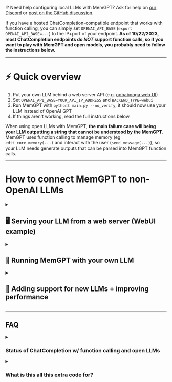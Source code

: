 ⁉️ Need help configuring local LLMs with MemGPT? Ask for help on [our Discord](https://discord.gg/9GEQrxmVyE) or [post on the GitHub discussion](https://github.com/cpacker/MemGPT/discussions/67).

If you have a hosted ChatCompletion-compatible endpoint that works with function calling, you can simply set `OPENAI_API_BASE` (`export OPENAI_API_BASE=...`) to the IP+port of your endpoint. **As of 10/22/2023, most ChatCompletion endpoints do *NOT* support function calls, so if you want to play with MemGPT and open models, you probably need to follow the instructions below.**

---

# ⚡ Quick overview

1. Put your own LLM behind a web server API (e.g. [oobabooga web UI](https://github.com/oobabooga/text-generation-webui#starting-the-web-ui))
2. Set `OPENAI_API_BASE=YOUR_API_IP_ADDRESS` and `BACKEND_TYPE=webui`
3. Run MemGPT with `python3 main.py --no_verify`, it should now use your LLM instead of OpenAI GPT
4. If things aren't working, read the full instructions below

When using open LLMs with MemGPT, **the main failure case will being your LLM outputting a string that cannot be understood by the MemGPT**. MemGPT uses function calling to manage memory (eg `edit_core_memory(...)` and interact with the user (`send_message(...)`), so your LLM needs generate outputs that can be parsed into MemGPT function calls.

---

# How to connect MemGPT to non-OpenAI LLMs

<details>
 <summary><h2>🖥️ Serving your LLM from a web server (WebUI example)</strong></h2></summary>

To get MemGPT to work with a local LLM, you need to have the LLM running on a server that takes API requests.

For the purposes of this example, we're going to serve (host) the LLMs using [oobabooga web UI](https://github.com/oobabooga/text-generation-webui#starting-the-web-ui), but if you want to use something else you can! This also assumes your running web UI locally - if you're running on eg Runpod, you'll want to follow Runpod specific instructions (for example use [TheBloke's one-click UI and API](https://github.com/TheBlokeAI/dockerLLM/blob/main/README_Runpod_LocalLLMsUIandAPI.md))

1. Install oobabooga web UI using the instructions [here](https://github.com/oobabooga/text-generation-webui#starting-the-web-ui)
2. Once installed, launch the web server with `python server.py`
3. Navigate to the web app (if local, this is probably [`http://127.0.0.1:7860`](http://localhost:7860)), select the model you want to use, adjust your GPU and CPU memory settings, and click "load"
4. If the model was loaded successfully, you should be able to access it via the API (if local, this is probably on port `5000`)
5. Assuming steps 1-4 went correctly, the LLM is now properly hosted on a port you can point MemGPT to!

WebUI exposes a lot of parameters that can dramatically change LLM outputs, to change these you can modify the [WebUI settings file](/memgpt/local_llm/webui/settings.py).

⁉️ If you have problems getting WebUI setup, please use the [official web UI repo for support](https://github.com/oobabooga/text-generation-webui)! There will be more answered questions about web UI there vs here on the MemGPT repo.

</details>

<details>
 <summary><h2>🦙 Running MemGPT with your own LLM</strong></h2></summary>

Once you have an LLM web server set up, all you need to do to connect it to MemGPT is set two environment variables:

- `OPENAI_API_BASE`
  - set this to the IP address of your LLM API - for example, if you're using web UI on a local machine, this will look like `http://127.0.0.1:5000`
- `BACKEND_TYPE`
  - set this to `webui`
  - this controls how MemGPT packages the HTTP request to the webserver, see [this code](https://github.com/cpacker/MemGPT/blob/main/memgpt/local_llm/webui/api.py)
  - currently this is set up to work with web UI, but it might work with other backends / web servers too!
  - if you'd like to use a different web server and you need a different style of HTTP request, let us know on the discussion page (https://github.com/cpacker/MemGPT/discussions/67) and we'll try to add it ASAP
 
You can change the prompt format and output parser used with the `--model` flag. For example:

```sh
# this will cause MemGPT to use the airoboros-l2-70b-2.1 parsers, regardless of what model you're hosting on your web server
# you can mix and match parsers + models!
$ python3 main.py --model airoboros-l2-70b-2.1
```

### Example with airoboros 70b

```sh
# assuming we're running a model (eg airoboros) behind a textgen webui server
export OPENAI_API_BASE=127.0.0.1:5000  # change this to your actual API address
export BACKEND_TYPE=webui  # if you don't set this, MemGPT will throw an error

# using --no_verify can be helpful if the LLM you're using doesn't output inner monologue properly
$ python3 main.py --no_verify

Running... [exit by typing '/exit']
💭 Bootup sequence complete. Persona activated. Testing messaging functionality.

💭 None
🤖 Welcome! My name is Sam. How can I assist you today?
Enter your message: My name is Brad, not Chad...

💭 None
⚡🧠 [function] updating memory with core_memory_replace:
         First name: Chad
        → First name: Brad
```

</details>

<details>
 <summary><h2>🙋 Adding support for new LLMs + improving performance</strong></h2></summary>

⁉️ When using open LLMs with MemGPT, **the main failure case will being your LLM outputting a string that cannot be understood by the MemGPT**. MemGPT uses function calling to manage memory (eg `edit_core_memory(...)` and interact with the user (`send_message`), so your LLM needs generate outputs that can be parsed into MemGPT function calls.

### What is a "wrapper"?

To support function calling with open LLMs for MemGPT, we utilize "wrapper" code that:

1. turns `system` (the MemGPT instructions), `messages` (the MemGPT conversation window), and `functions` (the MemGPT function set) parameters from ChatCompletion into a single unified prompt string for your LLM
2. turns the output string generated by your LLM back into a MemGPT function call

Different LLMs are trained using different prompt formats (eg `#USER:` vs `<im_start>user` vs ...), and LLMs that are trained on function calling are often trained using different function call formats, so if you're getting poor performance, try experimenting with different prompt formats! We recommend starting with the prompt format (and function calling format) recommended in the HuggingFace model card, and experimenting from there.

We currently only support a few prompt formats in this repo ([located here](https://github.com/cpacker/MemGPT/tree/main/memgpt/local_llm/llm_chat_completion_wrappers))! If you write a new parser, please open a PR and we'll merge it in.

<details>
 <summary><h3>Adding a new wrapper (change the prompt format + function parser)</strong></h3></summary>

To make a new wrapper (for example, because you want to try a different prompt format), you just need to subclass `LLMChatCompletionWrapper`. Your new wrapper class needs to implement two functions:

- One to go from ChatCompletion messages/functions schema to a prompt string
- And one to go from raw LLM outputs to a ChatCompletion response

```python
class LLMChatCompletionWrapper(ABC):

    @abstractmethod
    def chat_completion_to_prompt(self, messages, functions):
        """Go from ChatCompletion to a single prompt string"""
        pass

    @abstractmethod
    def output_to_chat_completion_response(self, raw_llm_output):
        """Turn the LLM output string into a ChatCompletion response"""
        pass
```

You can follow our example wrappers ([located here](https://github.com/cpacker/MemGPT/tree/main/memgpt/local_llm/llm_chat_completion_wrappers)).

</details>

<details>
 <summary><h3>Example wrapper for Airoboros</strong></h3></summary>

## Example with [Airoboros](https://huggingface.co/jondurbin/airoboros-l2-70b-2.1) (llama2 finetune)

To help you get started, we've implemented an example wrapper class for a popular llama2 model **finetuned on function calling** (Airoboros). We want MemGPT to run well on open models as much as you do, so we'll be actively updating this page with more examples. Additionally, we welcome contributions from the community! If you find an open LLM that works well with MemGPT, please open a PR with a model wrapper and we'll merge it ASAP.

```python
class Airoboros21Wrapper(LLMChatCompletionWrapper):
    """Wrapper for Airoboros 70b v2.1: https://huggingface.co/jondurbin/airoboros-l2-70b-2.1"""

    def chat_completion_to_prompt(self, messages, functions):
        """
        Examples for how airoboros expects its prompt inputs: https://huggingface.co/jondurbin/airoboros-l2-70b-2.1#prompt-format
        Examples for how airoboros expects to see function schemas: https://huggingface.co/jondurbin/airoboros-l2-70b-2.1#agentfunction-calling
        """

    def output_to_chat_completion_response(self, raw_llm_output):
        """Turn raw LLM output into a ChatCompletion style response with:
        "message" = {
            "role": "assistant",
            "content": ...,
            "function_call": {
                "name": ...
                "arguments": {
                    "arg1": val1,
                    ...
                }
            }
        }
        """
```

See full file [here](llm_chat_completion_wrappers/airoboros.py).

</details>

</details>

---

## FAQ

<details>
 <summary><h3>Status of ChatCompletion w/ function calling and open LLMs</strong></h3></summary>

MemGPT uses function calling to do memory management. With [OpenAI's ChatCompletion API](https://platform.openai.com/docs/api-reference/chat/), you can pass in a function schema in the `functions` keyword arg, and the API response will include a `function_call` field that includes the function name and the function arguments (generated JSON). How this works under the hood is your `functions` keyword is combined with the `messages` and `system` to form one big string input to the transformer, and the output of the transformer is parsed to extract the JSON function call.

In the future, more open LLMs and LLM servers (that can host OpenAI-compatable ChatCompletion endpoints) may start including parsing code to do this automatically as standard practice. However, in the meantime, when you see a model that says it supports “function calling”, like Airoboros, it doesn't mean that you can just load Airoboros into a ChatCompletion-compatable endpoint like WebUI, and then use the same OpenAI API call and it'll just work.

1. When a model page says it supports function calling, they probably mean that the model was finetuned on some function call data (not that you can just use ChatCompletion with functions out-of-the-box). Remember, LLMs are just string-in-string-out, so there are many ways to format the function call data. E.g. Airoboros formats the function schema in YAML style (see https://huggingface.co/jondurbin/airoboros-l2-70b-3.1.2#agentfunction-calling) and the output is in JSON style. To get this to work behind a ChatCompletion API, you still have to do the parsing from `functions` keyword arg (containing the schema) to the model's expected schema style in the prompt (YAML for Airoboros), and you have to run some code to extract the function call (JSON for Airoboros) and package it cleanly as a `function_call` field in the response.

2. Partly because of how complex it is to support function calling, most (all?) of the community projects that do OpenAI ChatCompletion endpoints for arbitrary open LLMs do not support function calling, because if they did, they would need to write model-specific parsing code for each one.

</details>

<details>
 <summary><h3>What is this all this extra code for?</strong></h3></summary>
  
Because of the poor state of function calling support in existing ChatCompletion API serving code, we instead provide a light wrapper on top of ChatCompletion that adds parsers to handle function calling support. These parsers need to be specific to the model you're using (or at least specific to the way it was trained on function calling). We hope that our example code will help the community add additional compatability of MemGPT with more function-calling LLMs - we will also add more model support as we test more models and find those that work well enough to run MemGPT's function set.

To run the example of MemGPT with Airoboros, you'll need to host the model behind some LLM web server (for example [webui](https://github.com/oobabooga/text-generation-webui#starting-the-web-ui)). Then, all you need to do is point MemGPT to this API endpoint by setting the environment variables `OPENAI_API_BASE` and `BACKEND_TYPE`. Now, instead of calling ChatCompletion on OpenAI's API, MemGPT will use it's own ChatCompletion wrapper that parses the system, messages, and function arguments into a format that Airoboros has been finetuned on, and once Airoboros generates a string output, MemGPT will parse the response to extract a potential function call (knowing what we know about Airoboros expected function call output).

</details>
